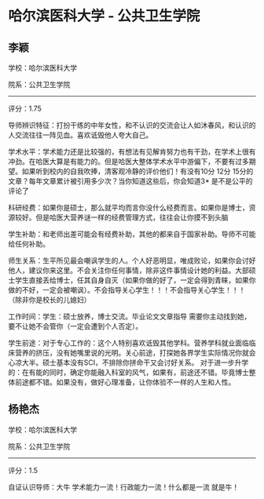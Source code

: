 # 哈尔滨医科大学 - 公共卫生学院

## 李颖

学校：哈尔滨医科大学

院系：公共卫生学院

* * *

评分：1.75

导师辨识特征：打扮干练的中年女性，和不认识的交流会让人如沐春风，和认识的人交流往往一阵见血。喜欢诋毁他人夸大自己。

学术水平：学术能力还是比较强的，有想法有见解肯努力也有干劲，在学术上很有冲劲。在哈医大算是有能力的。但是哈医大整体学术水平中游偏下，不要有过多期望。如果听到校内的自我吹捧，清客观冷静的评价他们！有没有10分 12分 15分的文章？每年文章累计被引用多少次？当你知道这些后，你会知道3* 是不是公平的评论了

科研经费：如果你是硕士，那么就平均而言你没什么经费而言。如果你是博士，资源较好。但是哈医大营养谜一样的经费管理方式，往往会让你摸不到头脑

学生补助：和老师出差可能会有经费补助，其他的都来自于国家补助。导师不可能给任何补助。

师生关系：生平所见最会嘲讽学生的人。个人好恶明显，唯成败论，如果你会讨好他人，建议你来这里。不会关注你任何事情，除非这件事情设计她的利益。大部硕士学生直接丢给博士，任其自身自灭（如果你做的好了，一定会得到青睐，如果你做的不好，一定会被嘲讽）。不会指导关心学生！！！不会指导关心学生！！！（除非你是校长的儿媳妇）

工作时间：学生：硕士放养，博士交流。毕业论文文章指导 需要你主动找到她，要不让她不会管你（一定会遭到个人否定）。

学生前途：对于专心工作的：这个人特别喜欢诋毁其他学科。营养学科就业面临临床营养的挤压，没有她嘴里说的光明。关心前途，打探她各界学生实际情况你就会心凉大半。硕士基本没有SCI，不排除你拼命干又会讨好关系。
对于进一步升学的：在有能的同时，确定你能融入科室的风气，如果有，前途还不错。毕竟博士整体前途都不错。如果没有，做好心理准备，让你体验不一样的人生和人性。

## 杨艳杰

学校：哈尔滨医科大学

院系：公共卫生学院

* * *

评分：1.5

自证认识导师：大牛 学术能力一流！行政能力一流！什么都是一流 就是牛！